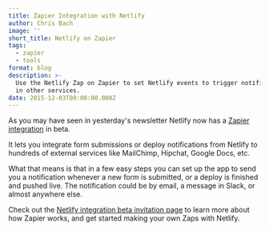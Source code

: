 ```yaml
---
title: Zapier Integration with Netlify
author: Chris Bach
image: ''
short_title: Netlify on Zapier
tags:
  - zapier
  - tools
format: blog
description: >-
  Use the Netlify Zap on Zapier to set Netlify events to trigger notifications
  in other services.
date: 2015-12-03T00:00:00.000Z
---
```


As you may have seen in yesterday's newsletter Netlify now has a [Zapier integration](https://zapier.com/developer/invite/91512/a3f5925997e8159c733249013ba253fe/) in beta.

It lets you integrate form submissions or deploy notifications from Netlify to hundreds of external services like MailChimp, Hipchat, Google Docs, etc.

What that means is that in a few easy steps you can set up the app to send you a notification whenever a new form is submitted, or a deploy is finished and pushed live. The notification could be by email, a message in Slack, or almost anywhere else.

Check out the [Netlify integration beta invitation page](https://zapier.com/developer/invite/91512/a3f5925997e8159c733249013ba253fe/) to learn more about how Zapier works, and get started making your own Zaps with Netlify.
